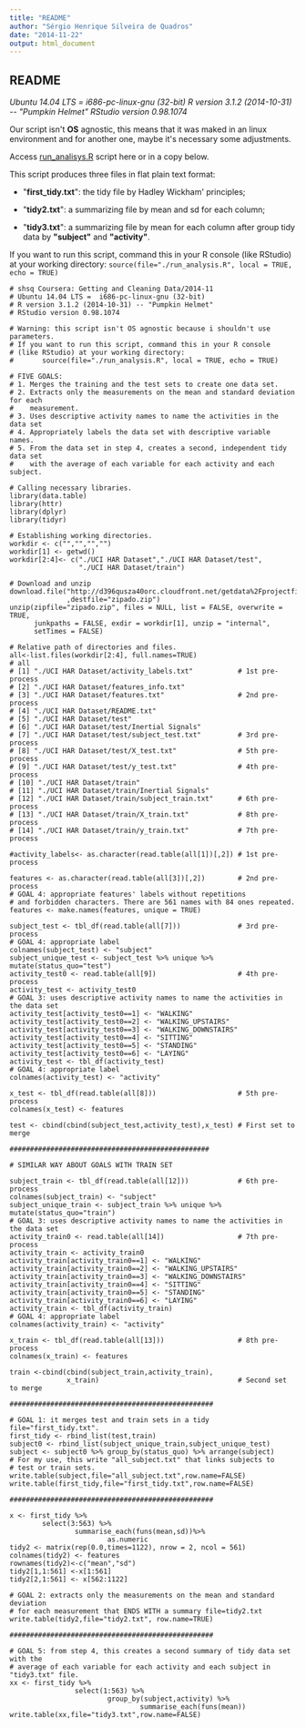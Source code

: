 ```yaml
---
title: "README"
author: "Sérgio Henrique Silveira de Quadros"
date: "2014-11-22"
output: html_document
---
```

##  README

_Ubuntu 14.04 LTS =  i686-pc-linux-gnu (32-bit)_
_R version 3.1.2 (2014-10-31) -- "Pumpkin Helmet"_
_RStudio version 0.98.1074_

Our script isn't **OS** agnostic, this means that it was maked in an linux environment and for another one, maybe it's necessary some adjustments. 

Access [run_analisys.R](<https://github.com/sergioquadros/getdata_009_coursera2014Nov/blob/master/run_analisys.R>) script here or in a copy below.

This script produces three files in flat plain text format:

+  "**first_tidy.txt**": the tidy file by Hadley Wickham' principles;

+  "**tidy2.txt**": a summarizing file by mean and sd for each column;
 
+  "**tidy3.txt**": a summarizing file by mean for each column after group tidy data by __"subject"__ and __"activity"__.
  

If you want to run this script, command this in your R console (like RStudio) at your working directory:
```source(file="./run_analysis.R", local = TRUE, echo = TRUE)```  

```
# shsq Coursera: Getting and Cleaning Data/2014-11
# Ubuntu 14.04 LTS =  i686-pc-linux-gnu (32-bit)
# R version 3.1.2 (2014-10-31) -- "Pumpkin Helmet"
# RStudio version 0.98.1074

# Warning: this script isn't OS agnostic because i shouldn't use parameters.
# If you want to run this script, command this in your R console
# (like RStudio) at your working directory:
#       source(file="./run_analysis.R", local = TRUE, echo = TRUE)

# FIVE GOALS:
# 1. Merges the training and the test sets to create one data set.
# 2. Extracts only the measurements on the mean and standard deviation for each 
#    measurement. 
# 3. Uses descriptive activity names to name the activities in the data set
# 4. Appropriately labels the data set with descriptive variable names. 
# 5. From the data set in step 4, creates a second, independent tidy data set  
#    with the average of each variable for each activity and each subject.

# Calling necessary libraries.
library(data.table)
library(httr)
library(dplyr)
library(tidyr)

# Establishing working directories.
workdir <- c("","","","")
workdir[1] <- getwd()
workdir[2:4]<- c("./UCI HAR Dataset","./UCI HAR Dataset/test",
                 "./UCI HAR Dataset/train")

# Download and unzip
download.file("http://d396qusza40orc.cloudfront.net/getdata%2Fprojectfiles%2FUCI%20HAR%20Dataset.zip"
              ,destfile="zipado.zip")
unzip(zipfile="zipado.zip", files = NULL, list = FALSE, overwrite = TRUE,
      junkpaths = FALSE, exdir = workdir[1], unzip = "internal",
      setTimes = FALSE)

# Relative path of directories and files.
all<-list.files(workdir[2:4], full.names=TRUE)
# all
# [1] "./UCI HAR Dataset/activity_labels.txt"           # 1st pre-process
# [2] "./UCI HAR Dataset/features_info.txt"      
# [3] "./UCI HAR Dataset/features.txt"                  # 2nd pre-process
# [4] "./UCI HAR Dataset/README.txt"             
# [5] "./UCI HAR Dataset/test"                   
# [6] "./UCI HAR Dataset/test/Inertial Signals"  
# [7] "./UCI HAR Dataset/test/subject_test.txt"         # 3rd pre-process
# [8] "./UCI HAR Dataset/test/X_test.txt"               # 5th pre-process
# [9] "./UCI HAR Dataset/test/y_test.txt"               # 4th pre-process        
# [10] "./UCI HAR Dataset/train"                  
# [11] "./UCI HAR Dataset/train/Inertial Signals" 
# [12] "./UCI HAR Dataset/train/subject_train.txt"      # 6th pre-process
# [13] "./UCI HAR Dataset/train/X_train.txt"            # 8th pre-process
# [14] "./UCI HAR Dataset/train/y_train.txt"            # 7th pre-process

#activity_labels<- as.character(read.table(all[1])[,2]) # 1st pre-process

features <- as.character(read.table(all[3])[,2])        # 2nd pre-process
# GOAL 4: appropriate features' labels without repetitions
# and forbidden characters. There are 561 names with 84 ones repeated.
features <- make.names(features, unique = TRUE) 

subject_test <- tbl_df(read.table(all[7]))              # 3rd pre-process
# GOAL 4: appropriate label
colnames(subject_test) <- "subject"
subject_unique_test <- subject_test %>% unique %>% mutate(status_quo="test")
activity_test0 <- read.table(all[9])                    # 4th pre-process
activity_test <- activity_test0 
# GOAL 3: uses descriptive activity names to name the activities in the data set
activity_test[activity_test0==1] <- "WALKING"            
activity_test[activity_test0==2] <- "WALKING_UPSTAIRS"
activity_test[activity_test0==3] <- "WALKING_DOWNSTAIRS"
activity_test[activity_test0==4] <- "SITTING"
activity_test[activity_test0==5] <- "STANDING"
activity_test[activity_test0==6] <- "LAYING"    
activity_test <- tbl_df(activity_test)
# GOAL 4: appropriate label
colnames(activity_test) <- "activity"

x_test <- tbl_df(read.table(all[8]))                    # 5th pre-process
colnames(x_test) <- features

test <- cbind(cbind(subject_test,activity_test),x_test) # First set to merge

#################################################

# SIMILAR WAY ABOUT GOALS WITH TRAIN SET

subject_train <- tbl_df(read.table(all[12]))            # 6th pre-process
colnames(subject_train) <- "subject"
subject_unique_train <- subject_train %>% unique %>% mutate(status_quo="train")
# GOAL 3: uses descriptive activity names to name the activities in the data set
activity_train0 <- read.table(all[14])                  # 7th pre-process
activity_train <- activity_train0
activity_train[activity_train0==1] <- "WALKING"            
activity_train[activity_train0==2] <- "WALKING_UPSTAIRS"
activity_train[activity_train0==3] <- "WALKING_DOWNSTAIRS"
activity_train[activity_train0==4] <- "SITTING"
activity_train[activity_train0==5] <- "STANDING"
activity_train[activity_train0==6] <- "LAYING"    
activity_train <- tbl_df(activity_train)
# GOAL 4: appropriate label
colnames(activity_train) <- "activity"

x_train <- tbl_df(read.table(all[13]))                  # 8th pre-process
colnames(x_train) <- features

train <-cbind(cbind(subject_train,activity_train),
              x_train)                                  # Second set to merge

##################################################

# GOAL 1: it merges test and train sets in a tidy file="first_tidy.txt".
first_tidy <- rbind_list(test,train)
subject0 <- rbind_list(subject_unique_train,subject_unique_test)
subject <- subject0 %>% group_by(status_quo) %>% arrange(subject)
# For my use, this write "all_subject.txt" that links subjects to 
# test or train sets.
write.table(subject,file="all_subject.txt",row.name=FALSE)
write.table(first_tidy,file="first_tidy.txt",row.name=FALSE)          

##################################################

x <- first_tidy %>%
        select(3:563) %>% 
                summarise_each(funs(mean,sd))%>%
                        as.numeric
tidy2 <- matrix(rep(0.0,times=1122), nrow = 2, ncol = 561)
colnames(tidy2) <- features
rownames(tidy2)<-c("mean","sd")
tidy2[1,1:561] <-x[1:561]
tidy2[2,1:561] <- x[562:1122]

# GOAL 2: extracts only the measurements on the mean and standard deviation  
# for each measurement that ENDS WITH a summary file=tidy2.txt
write.table(tidy2,file="tidy2.txt", row.name=TRUE)

##################################################

# GOAL 5: from step 4, this creates a second summary of tidy data set with the
# average of each variable for each activity and each subject in "tidy3.txt" file.
xx <- first_tidy %>%
                select(1:563) %>%
                        group_by(subject,activity) %>%
                                summarise_each(funs(mean))
write.table(xx,file="tidy3.txt",row.name=FALSE)
```
